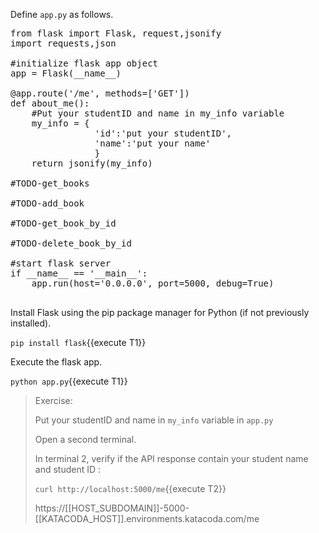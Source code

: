 Define `app.py` as follows.

<pre class="file" data-filename="app.py" data-target="replace">
from flask import Flask, request,jsonify
import requests,json

#initialize flask app object
app = Flask(__name__)

@app.route('/me', methods=['GET'])
def about_me():
	#Put your studentID and name in my_info variable
    my_info = {
				'id':'put your studentID',
				'name':'put your name'
				}
	return jsonify(my_info)

#TODO-get_books
	
#TODO-add_book

#TODO-get_book_by_id

#TODO-delete_book_by_id

#start flask server
if __name__ == '__main__':
    app.run(host='0.0.0.0', port=5000, debug=True)

</pre>

Install Flask using the pip package manager for Python (if not previously installed).

`pip install flask`{{execute T1}}

Execute the flask app.

`python app.py`{{execute T1}}




> Exercise:
>
> Put your studentID and name in `my_info` variable in `app.py`
>
> Open a second terminal.
>
> In terminal 2, verify if the API response contain your student name and student ID :
>
> `curl http://localhost:5000/me`{{execute T2}}
>
> https://[[HOST_SUBDOMAIN]]-5000-[[KATACODA_HOST]].environments.katacoda.com/me 




